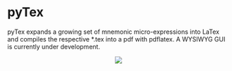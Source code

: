 # pyTex
pyTex expands a growing set of mnemonic micro-expressions into LaTex and compiles the respective *.tex into a pdf with pdflatex. A WYSIWYG GUI is currently under development. 

<p align="center"><img src ="https://i.imgur.com/CAkaV6F.png" /></p>
